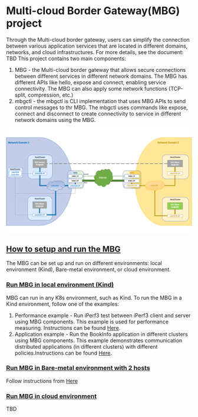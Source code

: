 # Multi-cloud Border Gateway(MBG) project
Through the Multi-cloud border gateway, users can simplify the connection between various application services that are located in different domains, networks, and cloud infrastructures. 
For more details, see the document: TBD 
This project contains two main components: 
1) MBG - the Multi-cloud border gateway that allows secure connections between different services in different network domains.
   The MBG has different APIs like hello, expose and connect, enabling service connectivity.
   The MBG can also apply some network functions (TCP-split, compression, etc.)
2) mbgctl - the mbgctl is CLI implementation that uses MBG APIs to send control messages to thr MBG.
   The mbgctl uses commands like expose, connect and disconnect to create connectivity to service in different network domains using the MBG. 

![alt text](./tests/figures/mbg-proto.png)


## <ins>How to setup and run the MBG<ins>
The MBG can be set up and run on different environments: local environment (Kind), Bare-metal environment, or cloud environment.
### <ins> Run MBG in local environment (Kind) <ins>
MBG can run in any K8s environment, such as Kind.
To run the MBG in a Kind environment, follow one of the examples:
1) Performance example - Run iPerf3 test between iPerf3 client and server using MBG components. This example is used for performance measuring. Instructions can be found [Here](tests/iperf3/kind/README.md).
1) Application example - Run the BookInfo application in different clusters using MBG components. This example demonstrates communication distributed applications (in different clusters) with different policies.Instructions can be found [Here](tests/bookinfo/kind/README.md).

### <ins>Run MBG in Bare-metal environment with 2 hosts<ins> 
Follow instructions from [Here](tests/bare-metal/commands.txt)

### <ins>Run MBG in cloud environment<ins> 
TBD
